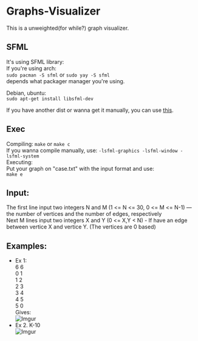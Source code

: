 # Graphs-Visualizer
This is a unweighted(for while?) graph visualizer.

## SFML
It's using SFML library:<br>
If you're using arch:<br>
  ```sudo pacman -S sfml``` or ```sudo yay -S sfml``` <br>depends what packager manager you're using.

Debian, ubuntu: <br>
```sudo apt-get install libsfml-dev```

If you have another dist or wanna get it manually, you can use [this](https://www.sfml-dev.org/tutorials/2.5/start-linux.php).

## Exec
Compiling:
```make``` or ```make c``` <br>
If you wanna compile manually, use: ```-lsfml-graphics -lsfml-window -lsfml-system```<br>
Executing:<br>
Put your graph on "case.txt" with the input format and use:<br>
```make e```<br>

## Input:<br>
The first line input two integers N and M (1 <= N <= 30, 0 <= M <= N-1) — the number of vertices and the number of edges, respectively<br>
Next M lines input two integers X and Y (0 <= X,Y < N) - If have an edge between vertice X and vertice Y. (The vertices are 0 based) <br>

## Examples: <br>
- Ex 1: <br>
6 6<br>
0 1<br>
1 2<br>
2 3<br>
3 4<br>
4 5<br>
5 0<br>
Gives:<br>
![Imgur](https://i.imgur.com/2pNzxmS.png)<br>
- Ex 2. K-10 <br>
![Imgur](https://i.imgur.com/pUV76Jm.png)<br>
